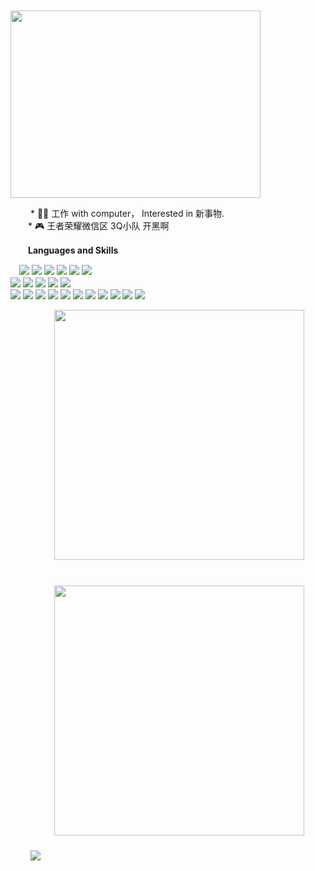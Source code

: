 
 　 　 　 　 　 　 　<!-- gif动图 -->
 　 　  　 　 　 　　<img src="https://user-images.githubusercontent.com/57059809/119258140-04fff200-bbfb-11eb-85c3-1daaa2dff039.gif" width = "400" height = "300" alt="" align=center /> 
    
 　 　* 👨‍💻 工作 with computer， Interested in 新事物.   
  　　* 🎮  王者荣耀微信区  3Q小队  开黑啊 


<!-- 语言技能 -->
  　　**Languages and Skills**
<p> 
 　<img src="https://img.shields.io/badge/-MCU-3776AB?style=flat-square&logo=MCU&logoColor=white"/>
<img src="https://img.shields.io/badge/-SolidWorks-E34F26?style=flat-square&logo=SolidWorks&logoColor=white"/>
<img src="https://img.shields.io/badge/-Altium-3776AB?style=flat-square&logo=Altium&logoColor=white"/>
<img src="https://img.shields.io/badge/-Uniapp-00599C?style=flat-square&logo=Uniapp%2B%2B&logoColor=white"/>
<img src="https://img.shields.io/badge/-Qt-00599C?style=flat-square&logo=Qt%2B%2B&logoColor=white"/>
<img src="https://img.shields.io/badge/-C4D-F7DF1E?style=flat-square&logo=C4D&logoColor=black"/> 　
<br>
    
    
<img src="https://img.shields.io/badge/-Python-3776AB?style=flat-square&logo=Python&logoColor=white"/>
<img src="https://img.shields.io/badge/-C/C++-00599C?style=flat-square&logo=c%2B%2B&logoColor=white"/>
<img src="https://img.shields.io/badge/-JavaScript-F7DF1E?style=flat-square&logo=JavaScript&logoColor=black"/>
<img src="https://img.shields.io/badge/-HTML-E34F26?style=flat-square&logo=HTML5&logoColor=white"/>
<img src="https://img.shields.io/badge/-CSS-1572B6?style=flat-square&logo=CSS3&logoColor=white"/>   
<br>

<img src="https://img.shields.io/badge/-PyTorch-EE4C2C?style=flat-square&logo=PyTorch&logoColor=white"/>
<img src="https://img.shields.io/badge/-pandas-150458?style=flat-square&logo=pandas&logoColor=white"/>
<img src="https://img.shields.io/badge/-FastAPI-092E20?style=flat-square&logo=FastAPI&logoColor=white"/>
<img src="https://img.shields.io/badge/-Flask-092E20?style=flat-square&logo=Flask&logoColor=white"/>
<img src="https://img.shields.io/badge/-Vue.js-42B883?style=flat-square&logo=Vue-dot-js&logoColor=white"/>
<img src="https://img.shields.io/badge/-Qt-1572B6?style=flat-square&logo=Qt&logoColor=white"/>
<img src="https://img.shields.io/badge/-MySQL-F29111?style=flat-square&logo=MySQL&logoColor=white"/>
<img src="https://img.shields.io/badge/-Visual%20Studio%20Code-23A9F2?style=flat-square&logo=Visual%20Studio%20Code&logoColor=white"/>
<img src="https://img.shields.io/badge/-Vim-1572B6?style=flat-square&logo=Vim&logoColor=white"/>
<img src="https://img.shields.io/badge/-Github-181717?style=flat-square&logo=GitHub&logoColor=white"/>
<img src="https://img.shields.io/badge/-Git-F44D27?style=flat-square&logo=Git&logoColor=white"/>
</p>


 　 　<b>
  　 　   <image src="https://github-readme-stats.vercel.app/api?username=huyunlei&show_icons=true&theme=tokyonight" width=400>
   　 　  </image>   
 　 　</b>
 　 　<br></br>
 　 　<b>
    　 　 <image src="https://github-readme-stats.vercel.app/api/top-langs/?username=huyunlei&layout=compact&theme=tokyonight&hide=html" width=400>
    　 　 </image>  
 　 　</b>  
 　 　<image src="https://github-profile-trophy.vercel.app/?username=huyunlei&theme=dracula"/>
 　 　<br></br>
